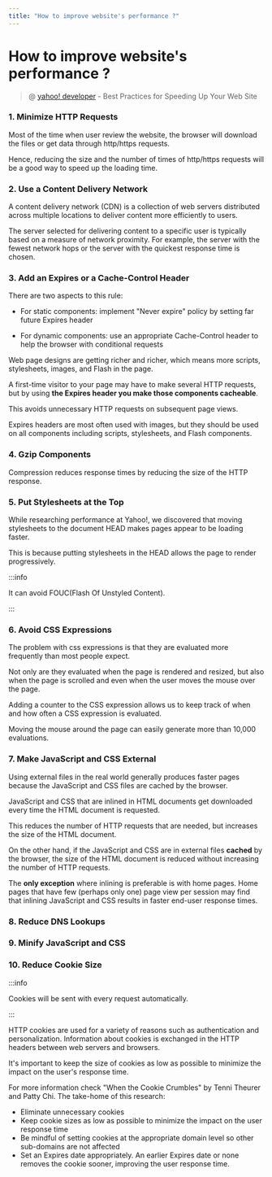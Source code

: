 ```yaml
---
title: "How to improve website's performance ?"
---
```


# How to improve website's performance ?

> @ [yahoo! developer](https://developer.yahoo.com/performance/rules.html#css_top) - Best Practices for Speeding Up Your Web Site

### 1. Minimize HTTP Requests

Most of the time when user review the website, the browser will download the files or get data through http/https requests.

Hence, reducing the size and the number of times of http/https requests will be a good way to speed up the loading time.

### 2. Use a Content Delivery Network

A content delivery network (CDN) is a collection of web servers distributed across multiple locations to deliver content more efficiently to users. 

The server selected for delivering content to a specific user is typically based on a measure of network proximity. For example, the server with the fewest network hops or the server with the quickest response time is chosen.

### 3. Add an Expires or a Cache-Control Header

There are two aspects to this rule:

+ For static components: implement "Never expire" policy by setting far future Expires header

+ For dynamic components: use an appropriate Cache-Control header to help the browser with conditional requests

Web page designs are getting richer and richer, which means more scripts, stylesheets, images, and Flash in the page.

A first-time visitor to your page may have to make several HTTP requests, but by using **the Expires header you make those components cacheable**.

This avoids unnecessary HTTP requests on subsequent page views.

Expires headers are most often used with images, but they should be used on all components including scripts, stylesheets, and Flash components.

### 4. Gzip Components

Compression reduces response times by reducing the size of the HTTP response.

### 5. Put Stylesheets at the Top

While researching performance at Yahoo!, we discovered that moving stylesheets to the document HEAD makes pages appear to be loading faster.

This is because putting stylesheets in the HEAD allows the page to render progressively.

:::info

It can avoid FOUC(Flash Of Unstyled Content).

:::

### 6. Avoid CSS Expressions

The problem with css expressions is that they are evaluated more frequently than most people expect.

Not only are they evaluated when the page is rendered and resized, but also when the page is scrolled and even when the user moves the mouse over the page.

Adding a counter to the CSS expression allows us to keep track of when and how often a CSS expression is evaluated.

Moving the mouse around the page can easily generate more than 10,000 evaluations.

### 7. Make JavaScript and CSS External

Using external files in the real world generally produces faster pages because the JavaScript and CSS files are cached by the browser.

JavaScript and CSS that are inlined in HTML documents get downloaded every time the HTML document is requested.

This reduces the number of HTTP requests that are needed, but increases the size of the HTML document.

On the other hand, if the JavaScript and CSS are in external files **cached** by the browser, the size of the HTML document is reduced without increasing the number of HTTP requests.

The **only exception** where inlining is preferable is with home pages. Home pages that have few (perhaps only one) page view per session may find that inlining JavaScript and CSS results in faster end-user response times.

### 8. Reduce DNS Lookups

### 9. Minify JavaScript and CSS

### 10. Reduce Cookie Size

:::info

Cookies will be sent with every request automatically.

:::

HTTP cookies are used for a variety of reasons such as authentication and personalization. Information about cookies is exchanged in the HTTP headers between web servers and browsers.

It's important to keep the size of cookies as low as possible to minimize the impact on the user's response time.

For more information check "When the Cookie Crumbles" by Tenni Theurer and Patty Chi. The take-home of this research:

+ Eliminate unnecessary cookies
+ Keep cookie sizes as low as possible to minimize the impact on the user response time
+ Be mindful of setting cookies at the appropriate domain level so other sub-domains are not affected
+ Set an Expires date appropriately. An earlier Expires date or none removes the cookie sooner, improving the user response time.
